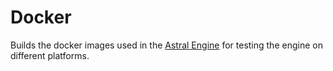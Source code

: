 # Docker

Builds the docker images used in the [Astral Engine] for testing the engine
on different platforms.

[Astral Engine]: https://github.com/astral-engine/astral